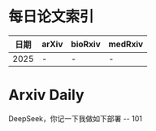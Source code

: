 # 每日论文索引

| 日期 | arXiv | bioRxiv | medRxiv |
|------|-------|---------|---------|
| 2025 | - | - | - |


















































































































































































































# Arxiv Daily


DeepSeek，你记一下我做如下部署 -- 101
